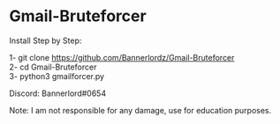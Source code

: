 # Gmail-Bruteforcer

Install Step by Step:

1- git clone https://github.com/Bannerlordz/Gmail-Bruteforcer                   
2- cd Gmail-Bruteforcer                                
3- python3 gmailforcer.py

Discord: Bannerlord#0654

Note: I am not responsible for any damage, use for education purposes.
